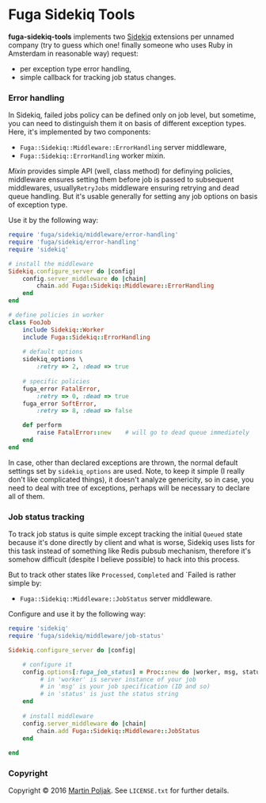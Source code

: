 Fuga Sidekiq Tools
========

**fuga-sidekiq-tools** implements two [Sidekiq][1] extensions per unnamed company (try to guess which one! finally someone who uses Ruby in Amsterdam in reasonable way) request:

* per exception type error handling,
* simple callback for tracking job status changes.

###  Error handling

In Sidekiq, failed jobs policy can be defined only on job level, but sometime, you can need to distinguish them it on basis of different exception types. Here, it's implemented by two components:

* `Fuga::Sidekiq::Middleware::ErrorHandling` server middleware,
* `Fuga::Sidekiq::ErrorHandling` worker mixin.

*Mixin* provides simple API (well, class method) for definying policies, middleware ensures setting them before job is passed to subsequent middlewares, usually`RetryJobs` middleware ensuring retrying and dead queue handling. But it's usable generally for setting any job options on basis of exception type.

Use it by the following way:

```ruby
require 'fuga/sidekiq/middleware/error-handling'
require 'fuga/sidekiq/error-handling'
require 'sidekiq'

# install the middleware
Sidekiq.configure_server do |config|
    config.server_middleware do |chain|
        chain.add Fuga::Sidekiq::Middleware::ErrorHandling
    end
end

# define policies in worker
class FooJob
    include Sidekiq::Worker
    include Fuga::Sidekiq::ErrorHandling
    
    # default options
    sidekiq_options \
        :retry => 2, :dead => true
        
    # specific policies
    fuga_error FatalError,
        :retry => 0, :dead => true
    fuga_error SoftError,
        :retry => 8, :dead => false

    def perform
        raise FatalError::new	 # will go to dead queue immediately
    end 
end
```

In case, other than declared exceptions are thrown, the normal default settings set by `sidekiq_options` are used. Note, to keep it simple (I really don't like complicated things), it doesn't analyze genericity, so in case, you need to deal with tree of exceptions, perhaps will be necessary to declare all of them.

### Job status tracking

To track job status is quite simple except tracking the initial `Queued` state because it's done directly by client and what is worse, Sidekiq uses lists for this task instead of something like Redis pubsub mechanism, therefore it's somehow difficult (despite I believe possible) to hack into this process.

But to track other states like `Processed`, `Completed` and `Failed is rather simple by:

* `Fuga::Sidekiq::Middleware::JobStatus` server middleware.

Configure and use it by the following way:

```ruby
require 'sidekiq'
require 'fuga/sidekiq/middleware/job-status'

Sidekiq.configure_server do |config|

    # configure it
    config.options[:fuga_job_status] = Proc::new do |worker, msg, status|
         # in 'worker' is server instance of your job
         # in 'msg' is your job specification (ID and so)
         # in 'status' is just the status string
    end
    
    # install middleware
    config.server_middleware do |chain|
        chain.add Fuga::Sidekiq::Middleware::JobStatus
    end
    
end
```


### Copyright

Copyright &copy; 2016 [Martin Poljak][2]. See `LICENSE.txt` for further details.

[1]: http://sidekiq.org
[2]: https://www.martinpoljak.net/
